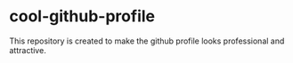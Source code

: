 # cool-github-profile
This repository is created to make the github profile looks professional and attractive.
